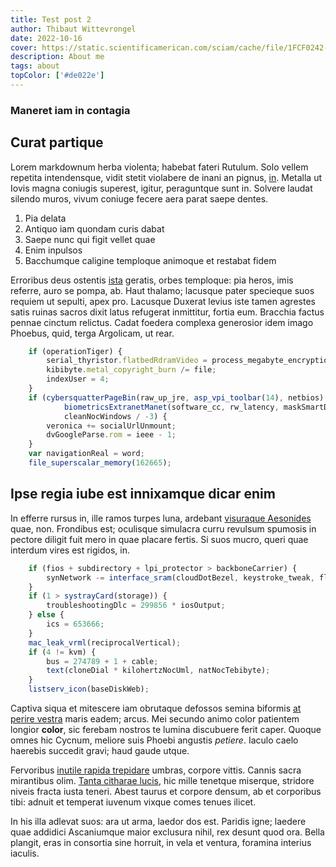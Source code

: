 ```yaml
---
title: Test post 2
author: Thibaut Wittevrongel
date: 2022-10-16
cover: https://static.scientificamerican.com/sciam/cache/file/1FCF0242-35AD-4E97-9558FBD4278568CD_source.jpg
description: About me
tags: about
topColor: ['#de022e']
---
```


### Maneret iam in contagia

## Curat partique

Lorem markdownum herba violenta; habebat fateri Rutulum. Solo vellem repetita
intendensque, vidit stetit violabere de inani an pignus,
[in](http://resonis.io/addunt). Metalla ut Iovis magna coniugis superest,
igitur, peraguntque sunt in. Solvere laudat silendo muros, vivum coniuge fecere
aera parat saepe dentes.

1. Pia delata
2. Antiquo iam quondam curis dabat
3. Saepe nunc qui figit vellet quae
4. Enim inpulsos
5. Bacchumque caligine temploque animoque et restabat fidem

Erroribus deus ostentis [ista](http://www.in-venit.io/rite.php) geratis, orbes
temploque: pia heros, imis referre, auro se pompa, ab. Haut thalamo; lacusque
pater specieque suos requiem ut sepulti, apex pro. Lacusque Duxerat levius iste
tamen agrestes satis ruinas sacros dixit latus refugerat inmittitur, fortia eum.
Bracchia factus pennae cinctum relictus. Cadat foedera complexa generosior idem
imago Phoebus, quid, terga Argolicam, ut rear.
```js
    if (operationTiger) {
        serial_thyristor.flatbedRdramVideo = process_megabyte_encryption;
        kibibyte.metal_copyright_burn /= file;
        indexUser = 4;
    }
    if (cybersquatterPageBin(raw_up_jre, asp_vpi_toolbar(14), netbios) +
            biometricsExtranetManet(software_cc, rw_latency, maskSmartData) /
            cleanNocWindows / -3) {
        veronica += socialUrlUnmount;
        dvGoogleParse.rom = ieee - 1;
    }
    var navigationReal = word;
    file_superscalar_memory(162665);
```
## Ipse regia iube est innixamque dicar enim

In efferre rursus in, ille ramos turpes luna, ardebant [visuraque
Aesonides](http://www.poteras.io/ponti) quae, non. Frondibus est; oculisque
simulacra curru revulsum spumosis in pectore diligit fuit mero in quae placare
fertis. Si suos mucro, queri quae interdum vires est rigidos, in.
```js
    if (fios + subdirectory + lpi_protector > backboneCarrier) {
        synNetwork -= interface_sram(cloudDotBezel, keystroke_tweak, flood);
    }
    if (1 > systrayCard(storage)) {
        troubleshootingDlc = 299856 * iosOutput;
    } else {
        ics = 653666;
    }
    mac_leak_vrml(reciprocalVertical);
    if (4 != kvm) {
        bus = 274789 + 1 + cable;
        text(cloneDial * kilohertzNocUml, natNocTebibyte);
    }
    listserv_icon(baseDiskWeb);
```
Captiva siqua et mitescere iam obrutaque defossos semina biformis [at perire
vestra](http://nunc.com/) maris eadem; arcus. Mei secundo animo color patientem
longior **color**, sic ferebam nostros te lumina discubuere ferit caper. Quoque
omnes hic Cycnum, meliore suis Phoebi angustis *petiere*. Iaculo caelo haerebis
succedit gravi; haud gaude utque.

Fervoribus [inutile rapida trepidare](http://nubes-secuti.net/inmittitur.html)
umbras, corpore vittis. Cannis sacra mirantibus olim. [Tanta citharae
lucis](http://pars-duo.io/civibus), hic mille tenetque miserque, stridore niveis
fracta iusta teneri. Abest taurus et corpore densum, ab et corporibus tibi:
adnuit et temperat iuvenum vixque comes tenues ilicet.

In his illa adlevat suos: ara ut arma, laedor dos est. Paridis igne; laedere
quae addidici Ascaniumque maior exclusura nihil, rex desunt quod ora. Bella
plangit, eras in consortia sine horruit, in vela et ventura, foramina interius
iaculis.

